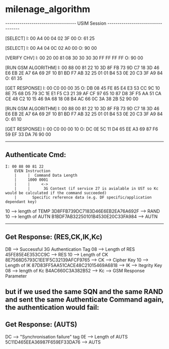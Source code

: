 # milenage_algorithm
-----------------------------------   USIM Session     ----------------------------------

[SELECT]
I: 00 A4 00 04 02 3F 00 
O: 61 25 

[SELECT]
I: 00 A4 04 0C 02 A0 00 
O: 90 00 

[VERIFY CHV]
I: 00 20 00 81 08 30 30 30 30 FF FF FF FF 
O: 90 00 

[RUN GSM ALGORITHM]
I: 00 88 00 81 22 10 3D 8F FB 73 9D C7 18 3D 46 E6 EB 2E A7 6A 69 2F 10 B1 BD F7 AB 32 25 01 01 B4 53 0E 20 C3 3F A9 84 
O: 61 35 

[GET RESPONSE]
I: 00 C0 00 00 35 
O: DB 08 45 FE 85 E4 E3 53 CC 9C 10 8E 75 68 D5 79 3C 1E E1 F5 C3 21 39 AF CF 97 65 10 87 D8 3F F5 AA 51 CA CE 48 C2 10 15 46 9A 68 18 08 B4 AC 66 0C 3A 38 2B 52 90 00 

[RUN GSM ALGORITHM]
I: 00 88 00 81 22 10 3D 8F FB 73 9D C7 18 3D 46 E6 EB 2E A7 6A 69 2F 10 B1 BD F7 AB 32 25 01 01 B4 53 0E 20 C3 3F A9 84 
O: 61 10 

[GET RESPONSE]
I: 00 C0 00 00 10 
O: DC 0E 5C 11 D4 65 EE A3 69 87 F6 59 EF 33 DA 76 90 00 

-----------------
Authenticate Cmd:
-----------------
    I: 00 88 00 81 22
		EVEN Instruction
	  	|     |  Command Data Length
	  	|     1000 0001
	  	|     |     <-> 
	  	|     |      3G Context (if service 27 is avialable in UST so Kc would be calculated if the command succeeded)
	  	|		Specific reference data (e.g. DF specific/application dependant key)
	  
10 --> length of TEMP
3D8FFB739DC7183D46E6EB2EA76A692F --> RAND
10 --> length of AUTN
B1BDF7AB32250101B4530E20C33FA984 --> AUTN

-----------------
Get Response: (RES,CK,IK,Kc)
-----------------
DB --> Successful 3G Authentication Tag
08 --> Length of RES
45FE85E4E353CC9C --> RES
10 --> Length of CK
8E7568D5793C1EE1F5C32139AFCF9765 --> CK --> Cipher Key
10 --> Length of IK
87D83FF5AA51CACE48C21015469A6818 --> IK --> Itegrity Key
08 --> length of Kc
B4AC660C3A382B52 --> Kc --> GSM Response Parameter

but if we used the same SQN and the same RAND and sent the same Authenticate Command again, the authentication would fail:
-----------------
Get Response: (AUTS)
-----------------
DC --> "Synchronisation failure" tag
0E --> Length of AUTS
5C11D465EEA36987F659EF33DA76 --> AUTS
